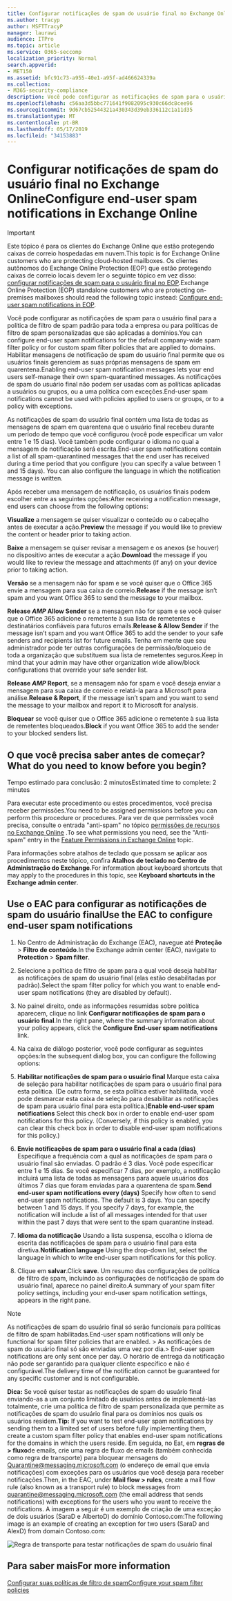 ```yaml
---
title: Configurar notificações de spam do usuário final no Exchange Online
ms.author: tracyp
author: MSFTTracyP
manager: laurawi
audience: ITPro
ms.topic: article
ms.service: O365-seccomp
localization_priority: Normal
search.appverid:
- MET150
ms.assetid: bfc91c73-a955-40e1-a95f-ad466624339a
ms.collection:
- M365-security-compliance
description: Você pode configurar as notificações de spam para o usuário final para a política de filtro de spam padrão para toda a empresa ou para políticas de filtro de spam personalizadas que são aplicadas a domínios.
ms.openlocfilehash: c56aa3d5bbc771641f9082095c930c66dc8cee96
ms.sourcegitcommit: 9d67cb52544321a430343d39eb336112c1a11d35
ms.translationtype: MT
ms.contentlocale: pt-BR
ms.lasthandoff: 05/17/2019
ms.locfileid: "34153883"
---
```

# <a name="configure-end-user-spam-notifications-in-exchange-online"></a><span data-ttu-id="fba86-103">Configurar notificações de spam do usuário final no Exchange Online</span><span class="sxs-lookup"><span data-stu-id="fba86-103">Configure end-user spam notifications in Exchange Online</span></span>

> [!IMPORTANT]
> <span data-ttu-id="fba86-104">Este tópico é para os clientes do Exchange Online que estão protegendo caixas de correio hospedadas em nuvem.</span><span class="sxs-lookup"><span data-stu-id="fba86-104">This topic is for Exchange Online customers who are protecting cloud-hosted mailboxes.</span></span> <span data-ttu-id="fba86-105">Os clientes autônomos do Exchange Online Protection (EOP) que estão protegendo caixas de correio locais devem ler o seguinte tópico em vez disso: [configurar notificações de spam para o usuário final no EOP](configure-end-user-spam-notifications-in-eop.md).</span><span class="sxs-lookup"><span data-stu-id="fba86-105">Exchange Online Protection (EOP) standalone customers who are protecting on-premises mailboxes should read the following topic instead: [Configure end-user spam notifications in EOP](configure-end-user-spam-notifications-in-eop.md).</span></span> 
  
<span data-ttu-id="fba86-106">Você pode configurar as notificações de spam para o usuário final para a política de filtro de spam padrão para toda a empresa ou para políticas de filtro de spam personalizadas que são aplicadas a domínios.</span><span class="sxs-lookup"><span data-stu-id="fba86-106">You can configure end-user spam notifications for the default company-wide spam filter policy or for custom spam filter policies that are applied to domains.</span></span> <span data-ttu-id="fba86-107">Habilitar mensagens de notificação de spam do usuário final permite que os usuários finais gerenciem as suas próprias mensagens de spam em quarentena.</span><span class="sxs-lookup"><span data-stu-id="fba86-107">Enabling end-user spam notification messages lets your end users self-manage their own spam-quarantined messages.</span></span> <span data-ttu-id="fba86-108">As notificações de spam do usuário final não podem ser usadas com as políticas aplicadas a usuários ou grupos, ou a uma política com exceções.</span><span class="sxs-lookup"><span data-stu-id="fba86-108">End-user spam notifications cannot be used with policies applied to users or groups, or to a policy with exceptions.</span></span>
  
<span data-ttu-id="fba86-p103">As notificações de spam do usuário final contém uma lista de todas as mensagens de spam em quarentena que o usuário final recebeu durante um período de tempo que você configurou (você pode especificar um valor entre 1 e 15 dias). Você também pode configurar o idioma no qual a mensagem de notificação será escrita.</span><span class="sxs-lookup"><span data-stu-id="fba86-p103">End-user spam notifications contain a list of all spam-quarantined messages that the end user has received during a time period that you configure (you can specify a value between 1 and 15 days). You can also configure the language in which the notification message is written.</span></span>
  
<span data-ttu-id="fba86-111">Após receber uma mensagem de notificação, os usuários finais podem escolher entre as seguintes opções:</span><span class="sxs-lookup"><span data-stu-id="fba86-111">After receiving a notification message, end users can choose from the following options:</span></span>

<span data-ttu-id="fba86-112">**Visualize** a mensagem se quiser visualizar o conteúdo ou o cabeçalho antes de executar a ação.</span><span class="sxs-lookup"><span data-stu-id="fba86-112">**Preview** the message if you would like to preview the content or header prior to taking action.</span></span>

<span data-ttu-id="fba86-113">**Baixe** a mensagem se quiser revisar a mensagem e os anexos (se houver) no dispositivo antes de executar a ação.</span><span class="sxs-lookup"><span data-stu-id="fba86-113">**Download** the message if you would like to review the message and attachments (if any) on your device prior to taking action.</span></span>

<span data-ttu-id="fba86-114">**Versão** se a mensagem não for spam e se você quiser que o Office 365 envie a mensagem para sua caixa de correio.</span><span class="sxs-lookup"><span data-stu-id="fba86-114">**Release** if the message isn’t spam and you want Office 365 to send the message to your mailbox.</span></span>

<span data-ttu-id="fba86-115">**Release _AMP_ Allow Sender** se a mensagem não for spam e se você quiser que o Office 365 adicione o remetente à sua lista de remetentes e destinatários confiáveis para futuros emails.</span><span class="sxs-lookup"><span data-stu-id="fba86-115">**Release & Allow Sender** if the message isn’t spam and you want Office 365 to add the sender to your safe senders and recipients list for future emails.</span></span> <span data-ttu-id="fba86-116">Tenha em mente que seu administrador pode ter outras configurações de permissão/bloqueio de toda a organização que substituem sua lista de remetentes seguros.</span><span class="sxs-lookup"><span data-stu-id="fba86-116">Keep in mind that your admin may have other organization wide allow/block configurations that override your safe sender list.</span></span>

<span data-ttu-id="fba86-117">**Release _AMP_ Report**, se a mensagem não for spam e você deseja enviar a mensagem para sua caixa de correio e relatá-la para a Microsoft para análise.</span><span class="sxs-lookup"><span data-stu-id="fba86-117">**Release & Report**, if the message isn’t spam and you want to send the message to your mailbox and report it to Microsoft for analysis.</span></span>

<span data-ttu-id="fba86-118">**Bloquear** se você quiser que o Office 365 adicione o remetente à sua lista de remetentes bloqueados.</span><span class="sxs-lookup"><span data-stu-id="fba86-118">**Block** if you want Office 365 to add the sender to your blocked senders list.</span></span>
  
## <a name="what-do-you-need-to-know-before-you-begin"></a><span data-ttu-id="fba86-119">O que você precisa saber antes de começar?</span><span class="sxs-lookup"><span data-stu-id="fba86-119">What do you need to know before you begin?</span></span>

<span data-ttu-id="fba86-120">Tempo estimado para conclusão: 2 minutos</span><span class="sxs-lookup"><span data-stu-id="fba86-120">Estimated time to complete: 2 minutes</span></span>
  
<span data-ttu-id="fba86-121">Para executar este procedimento ou estes procedimentos, você precisa receber permissões.</span><span class="sxs-lookup"><span data-stu-id="fba86-121">You need to be assigned permissions before you can perform this procedure or procedures.</span></span> <span data-ttu-id="fba86-122">Para ver de que permissões você precisa, consulte o entrada "anti-spam" no tópico [permissões de recursos no Exchange Online](http://technet.microsoft.com/library/15073ce1-0917-403b-8839-02a2ebc96e16.aspx) .</span><span class="sxs-lookup"><span data-stu-id="fba86-122">To see what permissions you need, see the "Anti-spam" entry in the [Feature Permissions in Exchange Online](http://technet.microsoft.com/library/15073ce1-0917-403b-8839-02a2ebc96e16.aspx) topic.</span></span> 
  
<span data-ttu-id="fba86-123">Para informações sobre atalhos de teclado que possam se aplicar aos procedimentos neste tópico, confira **Atalhos de teclado no Centro de Administração do Exchange**.</span><span class="sxs-lookup"><span data-stu-id="fba86-123">For information about keyboard shortcuts that may apply to the procedures in this topic, see **Keyboard shortcuts in the Exchange admin center**.</span></span>
  
## <a name="use-the-eac-to-configure-end-user-spam-notifications"></a><span data-ttu-id="fba86-124">Use o EAC para configurar as notificações de spam do usuário final</span><span class="sxs-lookup"><span data-stu-id="fba86-124">Use the EAC to configure end-user spam notifications</span></span>

1. <span data-ttu-id="fba86-125">No Centro de Administração do Exchange (EAC), navegue até **Proteção** \> **Filtro de conteúdo**.</span><span class="sxs-lookup"><span data-stu-id="fba86-125">In the Exchange admin center (EAC), navigate to **Protection** \> **Spam filter**.</span></span>
    
2. <span data-ttu-id="fba86-126">Selecione a política de filtro de spam para a qual você deseja habilitar as notificações de spam do usuário final (elas estão desabilitadas por padrão).</span><span class="sxs-lookup"><span data-stu-id="fba86-126">Select the spam filter policy for which you want to enable end-user spam notifications (they are disabled by default).</span></span>
    
3. <span data-ttu-id="fba86-127">No painel direito, onde as informações resumidas sobre política aparecem, clique no link **Configurar notificações de spam para o usuário final**.</span><span class="sxs-lookup"><span data-stu-id="fba86-127">In the right pane, where the summary information about your policy appears, click the **Configure End-user spam notifications** link.</span></span> 
    
4. <span data-ttu-id="fba86-128">Na caixa de diálogo posterior, você pode configurar as seguintes opções:</span><span class="sxs-lookup"><span data-stu-id="fba86-128">In the subsequent dialog box, you can configure the following options:</span></span>
    
1. <span data-ttu-id="fba86-p106">**Habilitar notificações de spam para o usuário final** Marque esta caixa de seleção para habilitar notificações de spam para o usuário final para esta política. (De outra forma, se esta política estiver habilitada, você pode desmarcar esta caixa de seleção para desabilitar as notificações de spam para usuário final para esta política.)</span><span class="sxs-lookup"><span data-stu-id="fba86-p106">**Enable end-user spam notifications** Select this check box in order to enable end-user spam notifications for this policy. (Conversely, if this policy is enabled, you can clear this check box in order to disable end-user spam notifications for this policy.)</span></span> 
    
2. <span data-ttu-id="fba86-p107">**Envie notificações de spam para o usuário final a cada (dias)** Especifique a frequência com a qual as notificações de spam para o usuário final são enviadas. O padrão é 3 dias. Você pode especificar entre 1 e 15 dias. Se você especificar 7 dias, por exemplo, a notificação incluirá uma lista de todas as mensagens para aquele usuários dos últimos 7 dias que foram enviadas para a quarentena de spam.</span><span class="sxs-lookup"><span data-stu-id="fba86-p107">**Send end-user spam notifications every (days)** Specify how often to send end-user spam notifications. The default is 3 days. You can specify between 1 and 15 days. If you specify 7 days, for example, the notification will include a list of all messages intended for that user within the past 7 days that were sent to the spam quarantine instead.</span></span> 
    
3. <span data-ttu-id="fba86-135">**Idioma da notificação** Usando a lista suspensa, escolha o idioma de escrita das notificações de spam para o usuário final para esta diretiva.</span><span class="sxs-lookup"><span data-stu-id="fba86-135">**Notification language** Using the drop-down list, select the language in which to write end-user spam notifications for this policy.</span></span> 
    
5. <span data-ttu-id="fba86-136">Clique em **salvar**.</span><span class="sxs-lookup"><span data-stu-id="fba86-136">Click **save**.</span></span> <span data-ttu-id="fba86-137">Um resumo das configurações de política de filtro de spam, incluindo as configurações de notificação de spam do usuário final, aparece no painel direito.</span><span class="sxs-lookup"><span data-stu-id="fba86-137">A summary of your spam filter policy settings, including your end-user spam notification settings, appears in the right pane.</span></span>
    
> [!NOTE]
>  <span data-ttu-id="fba86-138">As notificações de spam do usuário final só serão funcionais para políticas de filtro de spam habilitadas.</span><span class="sxs-lookup"><span data-stu-id="fba86-138">End-user spam notifications will only be functional for spam filter policies that are enabled.</span></span> <span data-ttu-id="fba86-139">>  As notificações de spam do usuário final só são enviadas uma vez por dia.</span><span class="sxs-lookup"><span data-stu-id="fba86-139">>  End-user spam notifications are only sent once per day.</span></span> <span data-ttu-id="fba86-140">O horário de entrega da notificação não pode ser garantido para qualquer cliente específico e não é configurável.</span><span class="sxs-lookup"><span data-stu-id="fba86-140">The delivery time of the notification cannot be guaranteed for any specific customer and is not configurable.</span></span> 
  
 <span data-ttu-id="fba86-141">**Dica:** Se você quiser testar as notificações de spam do usuário final enviando-as a um conjunto limitado de usuários antes de implementá-las totalmente, crie uma política de filtro de spam personalizada que permite as notificações de spam do usuário final para os domínios nos quais os usuários residem.</span><span class="sxs-lookup"><span data-stu-id="fba86-141">**Tip:** If you want to test end-user spam notifications by sending them to a limited set of users before fully implementing them, create a custom spam filter policy that enables end-user spam notifications for the domains in which the users reside.</span></span> <span data-ttu-id="fba86-142">Em seguida, no Eat, em **regras de \> fluxo**de emails, crie uma regra de fluxo de emails (também conhecida como regra de transporte) para bloquear mensagens do Quarantine@messaging.microsoft.com (o endereço de email que envia notificações) com exceções para os usuários que você deseja para receber notificações.</span><span class="sxs-lookup"><span data-stu-id="fba86-142">Then, in the EAC, under **Mail flow \> rules**, create a mail flow rule (also known as a transport rule) to block messages from quarantine@messaging.microsoft.com (the email address that sends notifications) with exceptions for the users who you want to receive the notifications.</span></span> <span data-ttu-id="fba86-143">A imagem a seguir é um exemplo de criação de uma exceção de dois usuários (SaraD e AlbertoD) do domínio Contoso.com:</span><span class="sxs-lookup"><span data-stu-id="fba86-143">The following image is an example of creating an exception for two users (SaraD and AlexD) from domain Contoso.com:</span></span> 
  
![Regra de transporte para testar notificações de spam do usuário final](media/EOP-ESN-testspecificusers.jpg)
  
## <a name="for-more-information"></a><span data-ttu-id="fba86-145">Para saber mais</span><span class="sxs-lookup"><span data-stu-id="fba86-145">For more information</span></span>

[<span data-ttu-id="fba86-146">Configurar suas políticas de filtro de spam</span><span class="sxs-lookup"><span data-stu-id="fba86-146">Configure your spam filter policies</span></span>](configure-your-spam-filter-policies.md)
  
